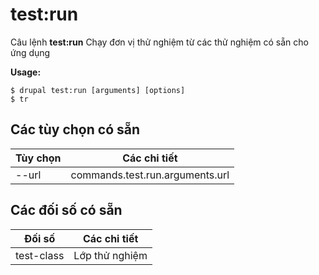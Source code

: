 # test:run
Câu lệnh **test:run** Chạy đơn vị thử nghiệm từ các thử nghiệm có sẵn cho ứng dụng

**Usage:**
```
$ drupal test:run [arguments] [options] 
$ tr  
```

## Các tùy chọn có sẵn
Tùy chọn | Các chi tiết
-------|-------------
--url | commands.test.run.arguments.url

## Các đối số có sẵn
Đối số | Các chi tiết
---------|-------------
test-class | Lớp thử nghiệm
